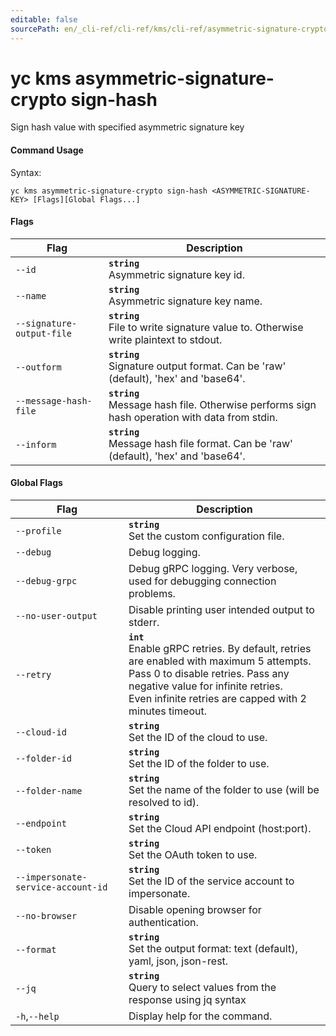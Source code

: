 ```yaml
---
editable: false
sourcePath: en/_cli-ref/cli-ref/kms/cli-ref/asymmetric-signature-crypto/sign-hash.md
---
```


# yc kms asymmetric-signature-crypto sign-hash

Sign hash value with specified asymmetric signature key

#### Command Usage

Syntax: 

`yc kms asymmetric-signature-crypto sign-hash <ASYMMETRIC-SIGNATURE-KEY> [Flags][Global Flags...]`

#### Flags

| Flag | Description |
|----|----|
|`--id`|<b>`string`</b><br/>Asymmetric signature key id.|
|`--name`|<b>`string`</b><br/>Asymmetric signature key name.|
|`--signature-output-file`|<b>`string`</b><br/>File to write signature value to. Otherwise write plaintext to stdout.|
|`--outform`|<b>`string`</b><br/>Signature output format. Can be 'raw' (default), 'hex' and 'base64'.|
|`--message-hash-file`|<b>`string`</b><br/>Message hash file. Otherwise performs sign hash operation with data from stdin.|
|`--inform`|<b>`string`</b><br/>Message hash file format. Can be 'raw' (default), 'hex' and 'base64'.|

#### Global Flags

| Flag | Description |
|----|----|
|`--profile`|<b>`string`</b><br/>Set the custom configuration file.|
|`--debug`|Debug logging.|
|`--debug-grpc`|Debug gRPC logging. Very verbose, used for debugging connection problems.|
|`--no-user-output`|Disable printing user intended output to stderr.|
|`--retry`|<b>`int`</b><br/>Enable gRPC retries. By default, retries are enabled with maximum 5 attempts.<br/>Pass 0 to disable retries. Pass any negative value for infinite retries.<br/>Even infinite retries are capped with 2 minutes timeout.|
|`--cloud-id`|<b>`string`</b><br/>Set the ID of the cloud to use.|
|`--folder-id`|<b>`string`</b><br/>Set the ID of the folder to use.|
|`--folder-name`|<b>`string`</b><br/>Set the name of the folder to use (will be resolved to id).|
|`--endpoint`|<b>`string`</b><br/>Set the Cloud API endpoint (host:port).|
|`--token`|<b>`string`</b><br/>Set the OAuth token to use.|
|`--impersonate-service-account-id`|<b>`string`</b><br/>Set the ID of the service account to impersonate.|
|`--no-browser`|Disable opening browser for authentication.|
|`--format`|<b>`string`</b><br/>Set the output format: text (default), yaml, json, json-rest.|
|`--jq`|<b>`string`</b><br/>Query to select values from the response using jq syntax|
|`-h`,`--help`|Display help for the command.|
